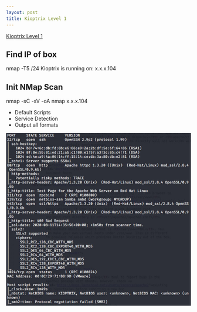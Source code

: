```yaml
---
layout: post
title: Kioptrix Level 1
---
```

[Kioptrix Level 1](https://www.vulnhub.com/entry/kioptrix-level-1-1,22/#)

## Find IP of box
nmap -T5 <LHOST>/24
Kioptrix is running on: x.x.x.104  

## Init NMap Scan
nmap -sC -sV -oA nmap x.x.x.104
 - Default Scripts
 - Service Detection
 - Output all formats

![Initial NMap Scan](/images/KioptrixL1/Nmap1.JPG)
